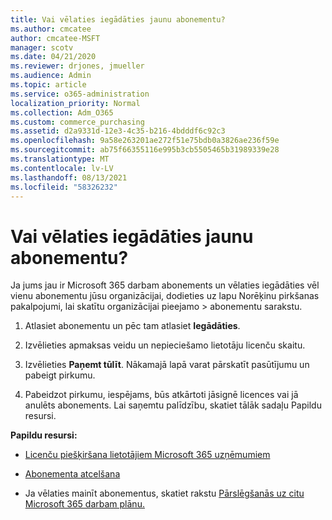 ```yaml
---
title: Vai vēlaties iegādāties jaunu abonementu?
ms.author: cmcatee
author: cmcatee-MSFT
manager: scotv
ms.date: 04/21/2020
ms.reviewer: drjones, jmueller
ms.audience: Admin
ms.topic: article
ms.service: o365-administration
localization_priority: Normal
ms.collection: Adm_O365
ms.custom: commerce_purchasing
ms.assetid: d2a9331d-12e3-4c35-b216-4bdddf6c92c3
ms.openlocfilehash: 9a58e263201ae272f51e75bdb0a3826ae236f59e
ms.sourcegitcommit: ab75f66355116e995b3cb5505465b31989339e28
ms.translationtype: MT
ms.contentlocale: lv-LV
ms.lasthandoff: 08/13/2021
ms.locfileid: "58326232"
---
```

# <a name="looking-to-buy-a-new-subscription"></a>Vai vēlaties iegādāties jaunu abonementu?

Ja jums jau ir Microsoft 365 darbam abonements un vēlaties iegādāties vēl vienu  abonementu jūsu organizācijai, dodieties uz lapu Norēķinu pirkšanas pakalpojumi, lai skatītu organizācijai pieejamo \> [](https://go.microsoft.com/fwlink/p/?linkid=868433) abonementu sarakstu.
 
1. Atlasiet abonementu un pēc tam atlasiet **Iegādāties**.

2. Izvēlieties apmaksas veidu un nepieciešamo lietotāju licenču skaitu.

3. Izvēlieties **Paņemt tūlīt**. Nākamajā lapā varat pārskatīt pasūtījumu un pabeigt pirkumu.

4. Pabeidzot pirkumu, iespējams, būs atkārtoti jāsignē licences vai jā anulēts abonements. Lai saņemtu palīdzību, skatiet tālāk sadaļu Papildu resursi.

 **Papildu resursi:**
  
- [Licenču piešķiršana lietotājiem Microsoft 365 uzņēmumiem](https://docs.microsoft.com/microsoft-365/admin/add-users/add-users)
    
- [Abonementa atcelšana](https://docs.microsoft.com/microsoft-365/commerce/subscriptions/cancel-your-subscription)
    
- Ja vēlaties mainīt abonementus, skatiet rakstu [Pārslēgšanās uz citu Microsoft 365 darbam plānu.](https://docs.microsoft.com/microsoft-365/commerce/subscriptions/switch-to-a-different-plan)